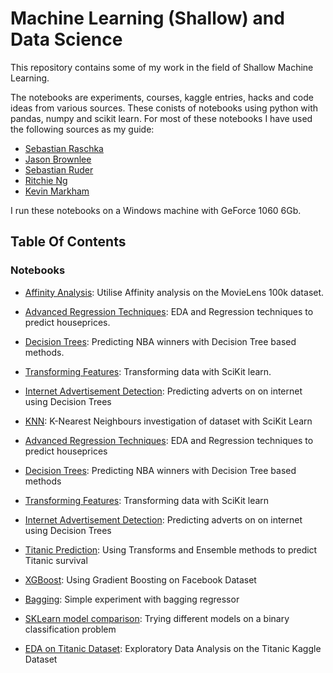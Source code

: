 # Machine Learning (Shallow) and Data Science

This repository contains some of my work in the field of Shallow Machine Learning.

The notebooks are experiments, courses, kaggle entries, hacks and code ideas from various sources.  These conists of notebooks using python with pandas, numpy and scikit learn.  For most of these notebooks I have used the following sources as my guide:

- [Sebastian Raschka](https://sebastianraschka.com/books.html)
- [Jason Brownlee](https://machinelearningmastery.com)
- [Sebastian Ruder](http://ruder.io/optimizing-gradient-descent/)
- [Ritchie Ng](https://www.ritchieng.com/)
- [Kevin Markham](https://www.youtube.com/user/dataschool)

I run these notebooks on a Windows machine with GeForce 1060 6Gb.   

## Table Of Contents

### Notebooks

* [Affinity Analysis](https://github.com/riched158/Machine-Learning-Shallow/blob/master/AffinityAnalysis.ipynb): Utilise Affinity analysis on the MovieLens 100k dataset.
* [Advanced Regression Techniques](https://github.com/riched158/Machine-Learning-Shallow/blob/master/Ames_Housing1.ipynb): EDA and Regression techniques to predict houseprices.
* [Decision Trees](https://github.com/riched158/Machine-Learning-Shallow/blob/master/DTs_and_Feature_Engineeering.ipynb): Predicting NBA winners with Decision Tree based methods.
* [Transforming Features](https://github.com/riched158/Machine-Learning-Shallow/blob/master/FeaturesAndTransformers.ipynb): Transforming data with SciKit learn.
* [Internet Advertisement Detection](https://github.com/riched158/Machine-Learning-Shallow/blob/master/FeaturesAndTransformers2.ipynb): Predicting adverts on on internet using Decision Trees
* [KNN](https://github.com/riched158/Machine-Learning-Shallow/blob/master/KNN.ipynb): K-Nearest Neighbours investigation of dataset with SciKit Learn 

* [Advanced Regression Techniques](https://github.com/riched158/Machine-Learning-Shallow/blob/master/Ames_Housing1.ipynb): EDA and Regression techniques to predict houseprices
* [Decision Trees](https://github.com/riched158/Machine-Learning-Shallow/blob/master/DTs_and_Feature_Engineeering.ipynb): Predicting NBA winners with Decision Tree based methods
* [Transforming Features](https://github.com/riched158/Machine-Learning-Shallow/blob/master/FeaturesAndTransformers.ipynb): Transforming data with SciKit learn
* [Internet Advertisement Detection](https://github.com/riched158/Machine-Learning-Shallow/blob/master/FeaturesAndTransformers2.ipynb): Predicting adverts on on internet using Decision Trees
* [Titanic Prediction](https://github.com/riched158/Machine-Learning-Shallow/blob/master/TitanicPipelines.ipynb): Using Transforms and Ensemble methods to predict Titanic survival
* [XGBoost](https://github.com/riched158/Machine-Learning-Shallow/blob/master/XGBoostTutorial.ipynb): Using Gradient Boosting on Facebook Dataset

* [Bagging](https://github.com/riched158/Machine-Learning-Shallow/blob/master/Bagging%20Regressor.ipynb): Simple experiment with bagging regressor 
* [SKLearn model comparison](https://github.com/riched158/Machine-Learning-Shallow/blob/master/Binary%20Classification.ipynb): Trying different models on a binary classification problem
* [EDA on Titanic Dataset](https://github.com/riched158/Kaggle/blob/master/P1/Titanic4.ipynb): Exploratory Data Analysis on the Titanic Kaggle Dataset
